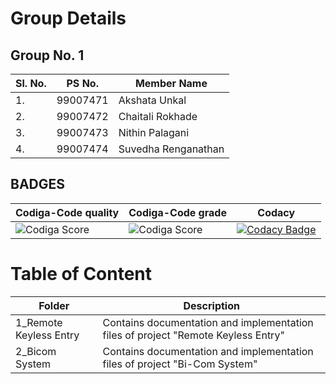 # Group Details
## Group No. 1
|Sl. No.|PS No.| Member Name|
|-|----------|---------|
|1.| 99007471| Akshata Unkal|
|2.| 99007472|Chaitali Rokhade|
|3.|99007473| Nithin Palagani|
|4.| 99007474| Suvedha Renganathan|

## BADGES
| Codiga-Code quality|Codiga-Code grade| Codacy | 
| ------ | ------ | ----- | 
|![Codiga Score](https://api.codiga.io/project/31891/score/svg)|![Codiga Score](https://api.codiga.io/project/31891/status/svg)|[![Codacy Badge](https://app.codacy.com/project/badge/Grade/ac666b8bba6640d09955d1707467e6e6)](https://www.codacy.com/gh/Nithin1503/M3_Group1/dashboard?utm_source=github.com&amp;utm_medium=referral&amp;utm_content=Nithin1503/M3_Group1&amp;utm_campaign=Badge_Grade)|



# Table of Content
|Folder|Description|
|-----|---------|
|1_Remote Keyless Entry| Contains documentation and implementation files of project "Remote Keyless Entry" |
|2_Bicom System|Contains documentation and implementation files of project "Bi-Com System"||
